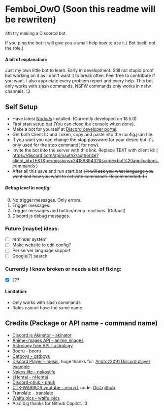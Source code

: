 # Femboi_OwO (Soon this readme will be rewriten)
4th try making a Discorcd bot.

If you ping the bot it will give you a small help how to use it.( Bot itself, not the role.)

#### A bit of explanation:
Just my own little bot to learn. Early in development. Still not stupid proof but working on it as I don't want it to break often.
Feel free to contribute if you want. I also appriciate every problem report and every help.
This bot only works with slash commands. NSFW commands only works in nsfw channels. :3

## Self Setup
- Have latest [NodeJs](https://nodejs.org/en/) installed. (Currently developed on 18.5.0)
- First start setup.bat (You can close the console when done).
- Make a bot for yourself at [Discord developer portal](https://discord.com/developers/applications).
- Get both Client ID and Token, copy and paste into the config.json file.
- If you want you can change the stop password for your desire but it's only used for the stop command( for now).
- Invite the bot into the server with this link. Replace TEXT with client id: ( https://discord.com/api/oauth2/authorize?client_id=TEXT&permissions=2415930432&scope=bot%20applications.commands )
- After all this save and run start.bat ~~( It will ask you what language you want and how you want to activate commands. Recommended: 1.)~~

##### Debug level in config:
0. No trigger messages. Only errors.
1. Trigger messages.
2. Trigger messages and button/menu reactions. (Default)
3. Discord.js debug messages.

### Future (maybe) ideas:
- [ ] reminder system
- [ ] Make website to edit config?
- [ ] Per server language support
- [ ] Google(?) search

### Currently I know broken or needs a bit of fixing:
- [x] ???

#### Limitation:
- Only works with slash commands
- Roles cannot have the same name

## Credits (Package or API name - command name)
- [Discord.js Akinator - akinator](https://www.npmjs.com/package/discord.js-akinator)
- [Anime-images API - anime_images](https://anime-api.hisoka17.repl.co/)
- [Astrology free API - astrology](https://ohmanda.com/api/horoscope)
- [Booru - booru](https://www.npmjs.com/package/booru)
- [Catboys - catboys](https://catboys.com/api)
- [Discord Player - music](https://www.npmjs.com/package/discord-player), huge thanks for: [Androz2091 Discord player example](https://github.com/Androz2091/discord-player/blob/master/example/music-bot/index.js)
- [Nekos.life - nekoslife](https://www.npmjs.com/package/nekos.life)
- [sHentai - nHentai](https://www.npmjs.com/package/shentai)
- [Discord-phub - phub](https://www.npmjs.com/package/discord-phub)
- [CTK-WARRIOR youtube - record](https://www.youtube.com/watch?v=h7CC-8kTsGI), code: [Gist.github](https://gist.github.com/CTK-WARRIOR/dcf9bdeee01ddf2a6f6cf0004ebd20ff)
- [Translate - translate](https://www.npmjs.com/package/translate)
- [Waifu.pics - waifu_pics](https://waifu.pics/)
- Also big thanks for Github Copilot. :3
